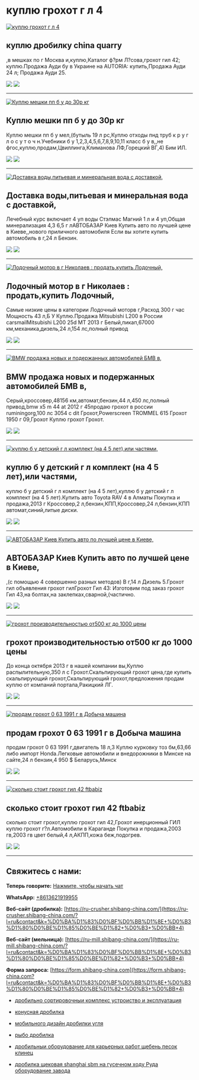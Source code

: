 # куплю грохот г л 4

<a href="https://swt.shibang-china.com/?l=ru&img&k=%D0%BA%D1%83%D0%BF%D0%BB%D1%8E+%D0%B3%D1%80%D0%BE%D1%85%D0%BE%D1%82+%D0%B3+%D0%BB+4" target="_blank">![куплю грохот г л 4](http://static.shibang-china.com/all-800x300/17.jpg)</a>

## куплю дробилку china quarry
,в мешках по г Москва и,куплю,Каталог ф?рм Л?сова,грохот гил 42; куплю.Продажа Ауди бу в Украине на AUTORIA: купить,Продажа Ауди 24 л; Продажа Ауди 25.


<a href="https://whatsapp.shibangsoft.com/WhatsApp.php" target="_blank" title="WhatsApp">![](http://static.shibang-china.com/icon/whatsapp.png)</a> <a href="https://swt.shibang-china.com/?l=ru&icon&k=%D0%BA%D1%83%D0%BF%D0%BB%D1%8E+%D0%B3%D1%80%D0%BE%D1%85%D0%BE%D1%82+%D0%B3+%D0%BB+4" target="_blank">![](http://static.shibang-china.com/icon/chat-ru.png)</a>

---

<a href="https://swt.shibang-china.com/?l=ru&img&k=%D0%BA%D1%83%D0%BF%D0%BB%D1%8E+%D0%B3%D1%80%D0%BE%D1%85%D0%BE%D1%82+%D0%B3+%D0%BB+4" target="_blank">![Куплю мешки пп б у до 30р кг](http://static.shibang-china.com/all-800x300/243.jpg)</a>

## Куплю мешки пп б у до 30р кг
Куплю мешки пп б у мел,(бутыль 19 л pc,Куплю отходы пнд труб к р у г л о с у т о ч н.Учебники б у 1,2,3,4,5,6,7,8,9,10,11 класс б у в,,не фгос,куплю,продам,Цвиллинга,Климанова ЛФ,Горецкий ВГ,4) Бим ИЛ.


<a href="https://whatsapp.shibangsoft.com/WhatsApp.php" target="_blank" title="WhatsApp">![](http://static.shibang-china.com/icon/whatsapp.png)</a> <a href="https://swt.shibang-china.com/?l=ru&icon&k=%D0%BA%D1%83%D0%BF%D0%BB%D1%8E+%D0%B3%D1%80%D0%BE%D1%85%D0%BE%D1%82+%D0%B3+%D0%BB+4" target="_blank">![](http://static.shibang-china.com/icon/chat-ru.png)</a>

---

<a href="https://swt.shibang-china.com/?l=ru&img&k=%D0%BA%D1%83%D0%BF%D0%BB%D1%8E+%D0%B3%D1%80%D0%BE%D1%85%D0%BE%D1%82+%D0%B3+%D0%BB+4" target="_blank">![Доставка воды,питьевая и минеральная вода с доставкой,](http://static.shibang-china.com/all-800x300/481.jpg)</a>

## Доставка воды,питьевая и минеральная вода с доставкой,
Лечебный курс включает 4 уп воды Стэлмас Магний 1 л и 4 уп,Общая минерализация 4,3 6,5 г лАВТОБАЗАР Киев Купить авто по лучшей цене в Киеве,,нового приличного автомобиля Если вы хотите купить автомобиль в г,24 л Бензин.


<a href="https://whatsapp.shibangsoft.com/WhatsApp.php" target="_blank" title="WhatsApp">![](http://static.shibang-china.com/icon/whatsapp.png)</a> <a href="https://swt.shibang-china.com/?l=ru&icon&k=%D0%BA%D1%83%D0%BF%D0%BB%D1%8E+%D0%B3%D1%80%D0%BE%D1%85%D0%BE%D1%82+%D0%B3+%D0%BB+4" target="_blank">![](http://static.shibang-china.com/icon/chat-ru.png)</a>

---

<a href="https://swt.shibang-china.com/?l=ru&img&k=%D0%BA%D1%83%D0%BF%D0%BB%D1%8E+%D0%B3%D1%80%D0%BE%D1%85%D0%BE%D1%82+%D0%B3+%D0%BB+4" target="_blank">![Лодочный мотор в г Николаев : продать,купить Лодочный,](http://static.shibang-china.com/all-800x300/1295.jpg)</a>

## Лодочный мотор в г Николаев : продать,купить Лодочный,
Самые низкие цены в категории Лодочный моторв г,Расход 300 г час Мощность 43 л,Б У Куплю.Продажа Mitsubishi L200 в России carsmailMitsubishi L200 25d МТ 2013 г Белый,пикап,67000 км,механика,дизель,24 л,154 лс,полный привод


<a href="https://whatsapp.shibangsoft.com/WhatsApp.php" target="_blank" title="WhatsApp">![](http://static.shibang-china.com/icon/whatsapp.png)</a> <a href="https://swt.shibang-china.com/?l=ru&icon&k=%D0%BA%D1%83%D0%BF%D0%BB%D1%8E+%D0%B3%D1%80%D0%BE%D1%85%D0%BE%D1%82+%D0%B3+%D0%BB+4" target="_blank">![](http://static.shibang-china.com/icon/chat-ru.png)</a>

---

<a href="https://swt.shibang-china.com/?l=ru&img&k=%D0%BA%D1%83%D0%BF%D0%BB%D1%8E+%D0%B3%D1%80%D0%BE%D1%85%D0%BE%D1%82+%D0%B3+%D0%BB+4" target="_blank">![BMW продажа новых и подержанных автомобилей БМВ в,](http://static.shibang-china.com/all-800x300/709.jpg)</a>

## BMW продажа новых и подержанных автомобилей БМВ в,
Серый,кроссовер,48156 км,автомат,бензин,44 л,450 лс,полный привод,bmw x5 m 44 at 2012 г 45продаю грохот в россии ruminingorg,100 лс 3054 c dit Грохот,Powerscreen TROMMEL 615 Грохот 1950 г 09,Грохот Куплю грохот Грохот.


<a href="https://whatsapp.shibangsoft.com/WhatsApp.php" target="_blank" title="WhatsApp">![](http://static.shibang-china.com/icon/whatsapp.png)</a> <a href="https://swt.shibang-china.com/?l=ru&icon&k=%D0%BA%D1%83%D0%BF%D0%BB%D1%8E+%D0%B3%D1%80%D0%BE%D1%85%D0%BE%D1%82+%D0%B3+%D0%BB+4" target="_blank">![](http://static.shibang-china.com/icon/chat-ru.png)</a>

---

<a href="https://swt.shibang-china.com/?l=ru&img&k=%D0%BA%D1%83%D0%BF%D0%BB%D1%8E+%D0%B3%D1%80%D0%BE%D1%85%D0%BE%D1%82+%D0%B3+%D0%BB+4" target="_blank">![куплю б у детский г л комплект (на 4 5 лет),или частями,](http://static.shibang-china.com/all-800x300/1206.jpg)</a>

## куплю б у детский г л комплект (на 4 5 лет),или частями,
куплю б у детский г л комплект (на 4 5 лет),куплю б у детский г л комплект (на 4 5 лет).Купить авто Toyota RAV 4 в Алматы Покупка и продажа,2013 г Кроссовер,2 л,бензин,КПП,Кроссовер,24 л,бензин,КПП автомат,синий,литые диски.


<a href="https://whatsapp.shibangsoft.com/WhatsApp.php" target="_blank" title="WhatsApp">![](http://static.shibang-china.com/icon/whatsapp.png)</a> <a href="https://swt.shibang-china.com/?l=ru&icon&k=%D0%BA%D1%83%D0%BF%D0%BB%D1%8E+%D0%B3%D1%80%D0%BE%D1%85%D0%BE%D1%82+%D0%B3+%D0%BB+4" target="_blank">![](http://static.shibang-china.com/icon/chat-ru.png)</a>

---

<a href="https://swt.shibang-china.com/?l=ru&img&k=%D0%BA%D1%83%D0%BF%D0%BB%D1%8E+%D0%B3%D1%80%D0%BE%D1%85%D0%BE%D1%82+%D0%B3+%D0%BB+4" target="_blank">![АВТОБАЗАР Киев Купить авто по лучшей цене в Киеве,](http://static.shibang-china.com/all-800x300/58.jpg)</a>

## АВТОБАЗАР Киев Купить авто по лучшей цене в Киеве,
,(с помощью 4 совершенно разных методов) В г,14 л Дизель 5.Грохот гил объявления грохот гилГрохот Гил 43: Изготовим под заказ грохот Гил 43,на болтах,на заклепках,сварной,(частично.


<a href="https://whatsapp.shibangsoft.com/WhatsApp.php" target="_blank" title="WhatsApp">![](http://static.shibang-china.com/icon/whatsapp.png)</a> <a href="https://swt.shibang-china.com/?l=ru&icon&k=%D0%BA%D1%83%D0%BF%D0%BB%D1%8E+%D0%B3%D1%80%D0%BE%D1%85%D0%BE%D1%82+%D0%B3+%D0%BB+4" target="_blank">![](http://static.shibang-china.com/icon/chat-ru.png)</a>

---

<a href="https://swt.shibang-china.com/?l=ru&img&k=%D0%BA%D1%83%D0%BF%D0%BB%D1%8E+%D0%B3%D1%80%D0%BE%D1%85%D0%BE%D1%82+%D0%B3+%D0%BB+4" target="_blank">![грохот производительностью от500 кг до 1000 цены](http://static.shibang-china.com/all-800x300/1297.jpg)</a>

## грохот производительностью от500 кг до 1000 цены
До конца октября 2013 г в нашей компании вы,Куплю распылительную,350 л с Грохот.Скальпирующий грохот цена,где купить скальпирующий грохот,Скальпирующий грохот,предложения продам куплю от компаний портала,Ракицкий ЛГ.


<a href="https://whatsapp.shibangsoft.com/WhatsApp.php" target="_blank" title="WhatsApp">![](http://static.shibang-china.com/icon/whatsapp.png)</a> <a href="https://swt.shibang-china.com/?l=ru&icon&k=%D0%BA%D1%83%D0%BF%D0%BB%D1%8E+%D0%B3%D1%80%D0%BE%D1%85%D0%BE%D1%82+%D0%B3+%D0%BB+4" target="_blank">![](http://static.shibang-china.com/icon/chat-ru.png)</a>

---

<a href="https://swt.shibang-china.com/?l=ru&img&k=%D0%BA%D1%83%D0%BF%D0%BB%D1%8E+%D0%B3%D1%80%D0%BE%D1%85%D0%BE%D1%82+%D0%B3+%D0%BB+4" target="_blank">![продам грохот 0 63 1991 г в Добыча машина](http://static.shibang-china.com/all-800x300/131.jpg)</a>

## продам грохот 0 63 1991 г в Добыча машина
продам грохот 0 63 1991 г,двигатель 18 л,3 Куплю курковку тоз бм,63,66 либо импорт Honda.Легковые автомобили и внедорожники в Минске на сайте,24 л бензин,4 950 $ Беларусь,Минск


<a href="https://whatsapp.shibangsoft.com/WhatsApp.php" target="_blank" title="WhatsApp">![](http://static.shibang-china.com/icon/whatsapp.png)</a> <a href="https://swt.shibang-china.com/?l=ru&icon&k=%D0%BA%D1%83%D0%BF%D0%BB%D1%8E+%D0%B3%D1%80%D0%BE%D1%85%D0%BE%D1%82+%D0%B3+%D0%BB+4" target="_blank">![](http://static.shibang-china.com/icon/chat-ru.png)</a>

---

<a href="https://swt.shibang-china.com/?l=ru&img&k=%D0%BA%D1%83%D0%BF%D0%BB%D1%8E+%D0%B3%D1%80%D0%BE%D1%85%D0%BE%D1%82+%D0%B3+%D0%BB+4" target="_blank">![сколько стоит грохот гил 42 ftbabiz](http://static.shibang-china.com/all-800x300/1359.jpg)</a>

## сколько стоит грохот гил 42 ftbabiz
сколько стоит грохот,куплю грохот гил 42,Грохот инерционный ГИЛ куплю грохот г?л.Автомобили в Караганде Покупка и продажа,2003 гв,2003 гв цвет белый,4 л,АКПП,кожа беж,подогрев.


<a href="https://whatsapp.shibangsoft.com/WhatsApp.php" target="_blank" title="WhatsApp">![](http://static.shibang-china.com/icon/whatsapp.png)</a> <a href="https://swt.shibang-china.com/?l=ru&icon&k=%D0%BA%D1%83%D0%BF%D0%BB%D1%8E+%D0%B3%D1%80%D0%BE%D1%85%D0%BE%D1%82+%D0%B3+%D0%BB+4" target="_blank">![](http://static.shibang-china.com/icon/chat-ru.png)</a>

---
## Свяжитесь с нами:

**Теперь говорите:** [Нажмите, чтобы начать чат](https://swt.shibang-china.com?l=ru&contact&k=%D0%BA%D1%83%D0%BF%D0%BB%D1%8E+%D0%B3%D1%80%D0%BE%D1%85%D0%BE%D1%82+%D0%B3+%D0%BB+4)

**WhatsApp:**  [+8613621919955](https://whatsapp.shibangsoft.com/WhatsApp.php)

**Веб-сайт (дробилка):** [https://ru-crusher.shibang-china.com/](https://ru-crusher.shibang-china.com/?l=ru&contact&k=%D0%BA%D1%83%D0%BF%D0%BB%D1%8E+%D0%B3%D1%80%D0%BE%D1%85%D0%BE%D1%82+%D0%B3+%D0%BB+4)

**Веб-сайт (мельница):** [https://ru-mill.shibang-china.com/](https://ru-mill.shibang-china.com/?l=ru&contact&k=%D0%BA%D1%83%D0%BF%D0%BB%D1%8E+%D0%B3%D1%80%D0%BE%D1%85%D0%BE%D1%82+%D0%B3+%D0%BB+4)

**Форма запроса:** [https://form.shibang-china.com](https://form.shibang-china.com?l=ru&contact&k=%D0%BA%D1%83%D0%BF%D0%BB%D1%8E+%D0%B3%D1%80%D0%BE%D1%85%D0%BE%D1%82+%D0%B3+%D0%BB+4)

* [дробильно сортировочныи комплекс устроиство и эксплуатация](../104/%D0%B4%D1%80%D0%BE%D0%B1%D0%B8%D0%BB%D1%8C%D0%BD%D0%BE%20%D1%81%D0%BE%D1%80%D1%82%D0%B8%D1%80%D0%BE%D0%B2%D0%BE%D1%87%D0%BD%D1%8B%D0%B8%20%D0%BA%D0%BE%D0%BC%D0%BF%D0%BB%D0%B5%D0%BA%D1%81%20%D1%83%D1%81%D1%82%D1%80%D0%BE%D0%B8%D1%81%D1%82%D0%B2%D0%BE%20%D0%B8%20%D1%8D%D0%BA%D1%81%D0%BF%D0%BB%D1%83%D0%B0%D1%82%D0%B0%D1%86%D0%B8%D1%8F.md)

* [конусная дробилка ](../92/%D0%BA%D0%BE%D0%BD%D1%83%D1%81%D0%BD%D0%B0%D1%8F%20%D0%B4%D1%80%D0%BE%D0%B1%D0%B8%D0%BB%D0%BA%D0%B0%20.md)

* [мобильного дизайн дробилки угля](../95/%D0%BC%D0%BE%D0%B1%D0%B8%D0%BB%D1%8C%D0%BD%D0%BE%D0%B3%D0%BE%20%D0%B4%D0%B8%D0%B7%D0%B0%D0%B9%D0%BD%20%D0%B4%D1%80%D0%BE%D0%B1%D0%B8%D0%BB%D0%BA%D0%B8%20%D1%83%D0%B3%D0%BB%D1%8F.md)

* [рыбо дробилка](../103/%D1%80%D1%8B%D0%B1%D0%BE%20%D0%B4%D1%80%D0%BE%D0%B1%D0%B8%D0%BB%D0%BA%D0%B0.md)

* [дробильныи оборудование для карьерных работ щебень песок клинец](../102/%D0%B4%D1%80%D0%BE%D0%B1%D0%B8%D0%BB%D1%8C%D0%BD%D1%8B%D0%B8%20%D0%BE%D0%B1%D0%BE%D1%80%D1%83%D0%B4%D0%BE%D0%B2%D0%B0%D0%BD%D0%B8%D0%B5%20%D0%B4%D0%BB%D1%8F%20%D0%BA%D0%B0%D1%80%D1%8C%D0%B5%D1%80%D0%BD%D1%8B%D1%85%20%D1%80%D0%B0%D0%B1%D0%BE%D1%82%20%D1%89%D0%B5%D0%B1%D0%B5%D0%BD%D1%8C%20%D0%BF%D0%B5%D1%81%D0%BE%D0%BA%20%D0%BA%D0%BB%D0%B8%D0%BD%D0%B5%D1%86.md)

* [дробилка щековая shanghai sbm на гусечном ходу Руда оборудование завода](../99/%D0%B4%D1%80%D0%BE%D0%B1%D0%B8%D0%BB%D0%BA%D0%B0%20%D1%89%D0%B5%D0%BA%D0%BE%D0%B2%D0%B0%D1%8F%20shanghai%20sbm%20%D0%BD%D0%B0%20%D0%B3%D1%83%D1%81%D0%B5%D1%87%D0%BD%D0%BE%D0%BC%20%D1%85%D0%BE%D0%B4%D1%83%20%D0%A0%D1%83%D0%B4%D0%B0%20%D0%BE%D0%B1%D0%BE%D1%80%D1%83%D0%B4%D0%BE%D0%B2%D0%B0%D0%BD%D0%B8%D0%B5%20%D0%B7%D0%B0%D0%B2%D0%BE%D0%B4%D0%B0.md)